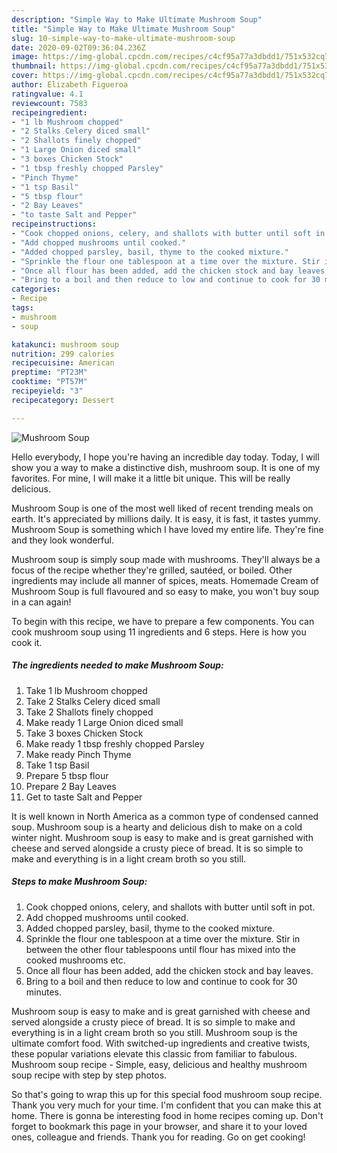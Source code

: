 ```yaml
---
description: "Simple Way to Make Ultimate Mushroom Soup"
title: "Simple Way to Make Ultimate Mushroom Soup"
slug: 10-simple-way-to-make-ultimate-mushroom-soup
date: 2020-09-02T09:36:04.236Z
image: https://img-global.cpcdn.com/recipes/c4cf95a77a3dbdd1/751x532cq70/mushroom-soup-recipe-main-photo.jpg
thumbnail: https://img-global.cpcdn.com/recipes/c4cf95a77a3dbdd1/751x532cq70/mushroom-soup-recipe-main-photo.jpg
cover: https://img-global.cpcdn.com/recipes/c4cf95a77a3dbdd1/751x532cq70/mushroom-soup-recipe-main-photo.jpg
author: Elizabeth Figueroa
ratingvalue: 4.1
reviewcount: 7583
recipeingredient:
- "1 lb Mushroom chopped"
- "2 Stalks Celery diced small"
- "2 Shallots finely chopped"
- "1 Large Onion diced small"
- "3 boxes Chicken Stock"
- "1 tbsp freshly chopped Parsley"
- "Pinch Thyme"
- "1 tsp Basil"
- "5 tbsp flour"
- "2 Bay Leaves"
- "to taste Salt and Pepper"
recipeinstructions:
- "Cook chopped onions, celery, and shallots with butter until soft in pot."
- "Add chopped mushrooms until cooked."
- "Added chopped parsley, basil, thyme to the cooked mixture."
- "Sprinkle the flour one tablespoon at a time over the mixture. Stir in between the other flour tablespoons until flour has mixed into the cooked mushrooms etc."
- "Once all flour has been added, add the chicken stock and bay leaves."
- "Bring to a boil and then reduce to low and continue to cook for 30 minutes."
categories:
- Recipe
tags:
- mushroom
- soup

katakunci: mushroom soup 
nutrition: 299 calories
recipecuisine: American
preptime: "PT23M"
cooktime: "PT57M"
recipeyield: "3"
recipecategory: Dessert

---
```



![Mushroom Soup](https://img-global.cpcdn.com/recipes/c4cf95a77a3dbdd1/751x532cq70/mushroom-soup-recipe-main-photo.jpg)

Hello everybody, I hope you're having an incredible day today. Today, I will show you a way to make a distinctive dish, mushroom soup. It is one of my favorites. For mine, I will make it a little bit unique. This will be really delicious.

Mushroom Soup is one of the most well liked of recent trending meals on earth. It's appreciated by millions daily. It is easy, it is fast, it tastes yummy. Mushroom Soup is something which I have loved my entire life. They're fine and they look wonderful.

Mushroom soup is simply soup made with mushrooms. They&#39;ll always be a focus of the recipe whether they&#39;re grilled, sautéed, or boiled. Other ingredients may include all manner of spices, meats. Homemade Cream of Mushroom Soup is full flavoured and so easy to make, you won&#39;t buy soup in a can again!


To begin with this recipe, we have to prepare a few components. You can cook mushroom soup using 11 ingredients and 6 steps. Here is how you cook it.

<!--inarticleads1-->

##### The ingredients needed to make Mushroom Soup:

1. Take 1 lb Mushroom chopped
1. Take 2 Stalks Celery diced small
1. Take 2 Shallots finely chopped
1. Make ready 1 Large Onion diced small
1. Take 3 boxes Chicken Stock
1. Make ready 1 tbsp freshly chopped Parsley
1. Make ready Pinch Thyme
1. Take 1 tsp Basil
1. Prepare 5 tbsp flour
1. Prepare 2 Bay Leaves
1. Get to taste Salt and Pepper


It is well known in North America as a common type of condensed canned soup. Mushroom soup is a hearty and delicious dish to make on a cold winter night. Mushroom soup is easy to make and is great garnished with cheese and served alongside a crusty piece of bread. It is so simple to make and everything is in a light cream broth so you still. 

<!--inarticleads2-->

##### Steps to make Mushroom Soup:

1. Cook chopped onions, celery, and shallots with butter until soft in pot.
1. Add chopped mushrooms until cooked.
1. Added chopped parsley, basil, thyme to the cooked mixture.
1. Sprinkle the flour one tablespoon at a time over the mixture. Stir in between the other flour tablespoons until flour has mixed into the cooked mushrooms etc.
1. Once all flour has been added, add the chicken stock and bay leaves.
1. Bring to a boil and then reduce to low and continue to cook for 30 minutes.


Mushroom soup is easy to make and is great garnished with cheese and served alongside a crusty piece of bread. It is so simple to make and everything is in a light cream broth so you still. Mushroom soup is the ultimate comfort food. With switched-up ingredients and creative twists, these popular variations elevate this classic from familiar to fabulous. Mushroom soup recipe - Simple, easy, delicious and healthy mushroom soup recipe with step by step photos. 

So that's going to wrap this up for this special food mushroom soup recipe. Thank you very much for your time. I'm confident that you can make this at home. There is gonna be interesting food in home recipes coming up. Don't forget to bookmark this page in your browser, and share it to your loved ones, colleague and friends. Thank you for reading. Go on get cooking!
